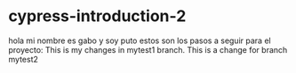 # cypress-introduction-2
hola mi nombre es gabo y soy puto
estos son los pasos a seguir para el proyecto: 
This is my changes in mytest1 branch.
This is a change for branch mytest2